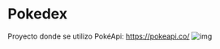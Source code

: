 # Pokedex
Proyecto donde se utilizo PokéApi: https://pokeapi.co/
![img](https://lh3.googleusercontent.com/fife/AAbDypDCQwwLxkQhhHEkt8LWAS-quZJn6ljxyq-wYgQamvgeF7im8Y6eGvjcPn0tyGSOU-OVSh07_BbtWBBaG6_ECHNDW1zo9MjYb-15MVFHWMFgQS5vBFpMEHDTpDFL2HTxQcmRm7bqMSu8ogswtFvIu3kYkRaZkWlj4iLiciqHOyBeC5pMJTI1cVINP2AVNs9QmdqhaZuTBNsJauYrxphR7V5MN6zQsJofJZH2Skjj38OAE2ZhTQEdAUnFYs0_50xX-bzA6G7hHbOMQblcaLWEW76Ye7HJxh86h3T55cG_O27C72Xfbws-iQGKevJ7Jz9xdu0wm8fZEqf-DKktSwGpBhZsJ6brTxjSblUndkVg2xko_zp53rH6ii04uvkJnMnb6URRCKPS_GekXHlmWHXcgh5AJxtRvwmhsUHy9FnVuT1Kou-mmAJdVLVL-FzXnSVYqXbrCCnCgE7V8yEUe4IuUHDdMT5MMcNVpL-EjEIt-TY8X01Mp_H8y8x3ecV4LrDBgzg5zvjPQ5nCx2AdvTCAQ_VW5zLbTDkeUI1Gru4qYrhfHS3mmFuk-Ron_H5F1gJtce0RYJNYk2_BJZnOzOR0gTOJ74DniBYv4pIG4ntb3jfA4-e_3Kbhp8SboA3YmEvmxVxRb32zUcAQlonkUHDC0v9Wu_L5idgeAlFyIlYhni-mK1q7DL5FFyyO_At29RQo_Hr9GfKPwmD_F4j0DhwxUBRjI5xIxRz79RRKxip_NhXIzDMOWs48Gj49kpPvhU0WKFzsw1VF6LX-6FVXC_vkRi4pcYRf1UA7W9FzswlBJMURR_DxBEe5PWr6U9myFgf4qcfjeJZG8J7s209dTVH6qqA4jjuspq29fYNkedtWvPL16YwGNPuFzB8mG4xR-f_2YHzFGJSuT_f0lBHtMABTEz9o3IdPkUzSABIV_I7Qli73OGemfgc90k1JIoq_Ics9gJE08eaVmkE9IZKJTNEfYWOMJ4-JUD79f4vqih1AJh1Tc8QR4KAzmYv0Q4Uzb5TowVgRkxjCFgZoAJCNGvc3gsPvituWqS8YBmvPndDbsvkPA-h2ngg6T424YzeNy87uoPFza4ggU0c3kAetRrqC5a6A0xQGc6emIgOilGCiC87HBxfgdPaTyP6fbkSzsLJlLSVeaV6q9wI4xg2reVSoenZQjqVP3O0XmF5S9QDBCJOakWsxeGn6t6OKBZGwx7smZNzeeXRkBm5VEzYRMN-QTzJlPpQ9_p4RbVpBmXTZEBEXbQ78n_CSVYwIfVarslPQJlusFCGI6QPLjJZZZ0QA06hA2G2K4AMIeS1jnzaJ-QXpuNn9hfmw5y3zBS06gmgdxe1KeJHtuNza7mrJl3xzzCzbsm4AeFzNX-LvI-CK0p3Mrf-p7hh8VbdUiKhIuVIEGUVEVpDep633k4VNhhZ3iv7JdE2O9JH5w85qqOC9TpraBx9-O9JmX0GS8_yDSWdaPEYYXM7KjWdQB-k7Qxvl2NsHEFSMmuVbhOWJ9S1xin43Txh7QHwEZINuPtC12bSlvNXVn3exKbiGn1tmXwsmflHcATpsNS_SgEefzA71KoK2UuFfAxeu-IOtdYrL3kSi4UTUhb6QMA2ih9vMGOgfe6rtH6R0QPqiznKl6NS5Yhwsb6h5m4z_gkKajPg=w1920-h937)
